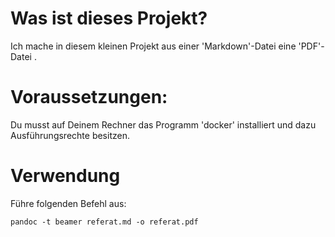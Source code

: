 
# Was ist dieses Projekt?
Ich mache  in diesem kleinen Projekt aus einer 'Markdown'-Datei eine 'PDF'-Datei .

# Voraussetzungen:
Du musst auf Deinem Rechner das Programm 'docker' installiert und dazu Ausführungsrechte besitzen.

# Verwendung

Führe folgenden Befehl aus:
~~~
pandoc -t beamer referat.md -o referat.pdf
~~~
